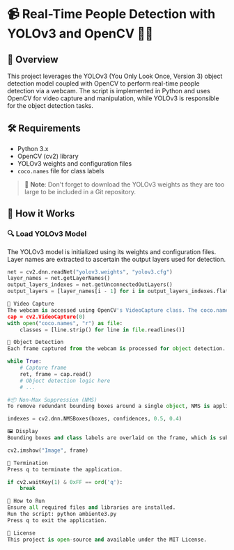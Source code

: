 # 📹 Real-Time People Detection with YOLOv3 and OpenCV 🕵️‍♀️

## 🌟 Overview

This project leverages the YOLOv3 (You Only Look Once, Version 3) object detection model coupled with OpenCV to perform real-time people detection via a webcam. The script is implemented in Python and uses OpenCV for video capture and manipulation, while YOLOv3 is responsible for the object detection tasks.

## 🛠 Requirements

- Python 3.x
- OpenCV (cv2) library
- YOLOv3 weights and configuration files
- `coco.names` file for class labels

> 🚨 **Note**: Don't forget to download the YOLOv3 weights as they are too large to be included in a Git repository.

## 🎯 How it Works

### 🔍 Load YOLOv3 Model

The YOLOv3 model is initialized using its weights and configuration files. Layer names are extracted to ascertain the output layers used for detection.

```python
net = cv2.dnn.readNet("yolov3.weights", "yolov3.cfg")
layer_names = net.getLayerNames()
output_layers_indexes = net.getUnconnectedOutLayers()
output_layers = [layer_names[i - 1] for i in output_layers_indexes.flatten()]

📸 Video Capture
The webcam is accessed using OpenCV's VideoCapture class. The coco.names file is read to obtain class names.
cap = cv2.VideoCapture(0)
with open("coco.names", "r") as file:
    classes = [line.strip() for line in file.readlines()]

👀 Object Detection
Each frame captured from the webcam is processed for object detection. The processed frame is then displayed in real-time.

while True:
    # Capture frame
    ret, frame = cap.read()
    # Object detection logic here
    # ...

#📦 Non-Max Suppression (NMS)
To remove redundant bounding boxes around a single object, NMS is applied.

indexes = cv2.dnn.NMSBoxes(boxes, confidences, 0.5, 0.4)

🖼 Display
Bounding boxes and class labels are overlaid on the frame, which is subsequently displayed using OpenCV.

cv2.imshow("Image", frame)

🛑 Termination
Press q to terminate the application.

if cv2.waitKey(1) & 0xFF == ord('q'):
    break

🚀 How to Run
Ensure all required files and libraries are installed.
Run the script: python ambiente3.py
Press q to exit the application.

📜 License
This project is open-source and available under the MIT License.

